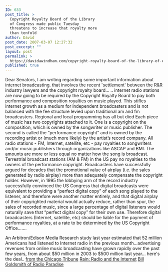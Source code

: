 ```yaml
---
ID: 633
post_title: >
  Copyright Royalty Board of the Library
  of Congress made public Tuesday
  threatens to increase that royalty more
  than tenfold
author: David
post_date: 2007-03-07 12:27:32
post_excerpt: ""
layout: post
permalink: >
  https://davidawindham.com/copyright-royalty-board-of-the-library-of-congress-made-public-tuesday-threatens-to-increase-that-royalty-more-than-tenfold/
published: true
---
```

Dear Senators,
I am writing regarding some important information about internet broadcasting.
that involves the recent 'settlement' between the R&R industry lawyers and the copyright royalty board...
.. internet radio stations are now going to be required by the Copyright Royalty Board to pay both performance and composition royalties on music played.  This stifles internet growth as a medium for independent broadcasters and is not balanced with the fee structure levied upon traditional am and fm broadcasters.  Regional and local programming has all but died
Each piece of music has two copyrights attached to it. One is a copyright on the composition, which is owned by the songwriter or music publisher. The second is called the “performance copyright” and is owned by the recording artist or (much more likely) by the artist’s record company.
All radio stations - FM, Internet, satellite, etc - pay royalties to songwriters and/or music publishers through organizations like ASCAP and BMI. The amounts are more or less equal no matter how the song is broadcast.
Terrestrial broadcast stations (AM & FM) in the US pay no royalties to the owners of the performance copyright. Broadcasters have successfully argued for decades that the promotional value of airplay (i.e. the sales generated by radio airplay) more than adequately compensate the copyright holder.
However, in 1995 the lobbying arm of the record industry successfully convinced the US Congress that digital broadcasts were equivalent to providing a “perfect digital copy” of each song played to the listener, and therefore were another matter entirely, and that digital airplay of their copyrighted material would actually reduce, rather than spur, the sales of recorded music, since a large percentage of digital listeners would naturally save that “perfect digital copy” for their own use.
Therefore digital broadcasters (Internet, satellite, etc) should be liable for the payment of performance royalties, at a rate to be determined by the US Copyright Office…….

An Arbitron/Edison Media Research study last year estimated that 52 million Americans had listened to Internet radio in the previous month...advertising revenues from online music broadcasting have grown rapidly over the past few years, from about $50 million in 2003 to $500 million last year...
here's the deal..
<a href="http://www.chicagotribune.com/technology/columnists/chi-0703070314mar07,0,6077662.column?coll=chi-business-hed">from the Chicago Tribune</a>
<a href="http://www.kurthanson.com/archive/news/030207/index.shtml">Rain: Radio and the Internet</a>
<a href="http://www.saveourinternetradio.com/faq/">Bill Goldsmith of Radio Paradise</a>